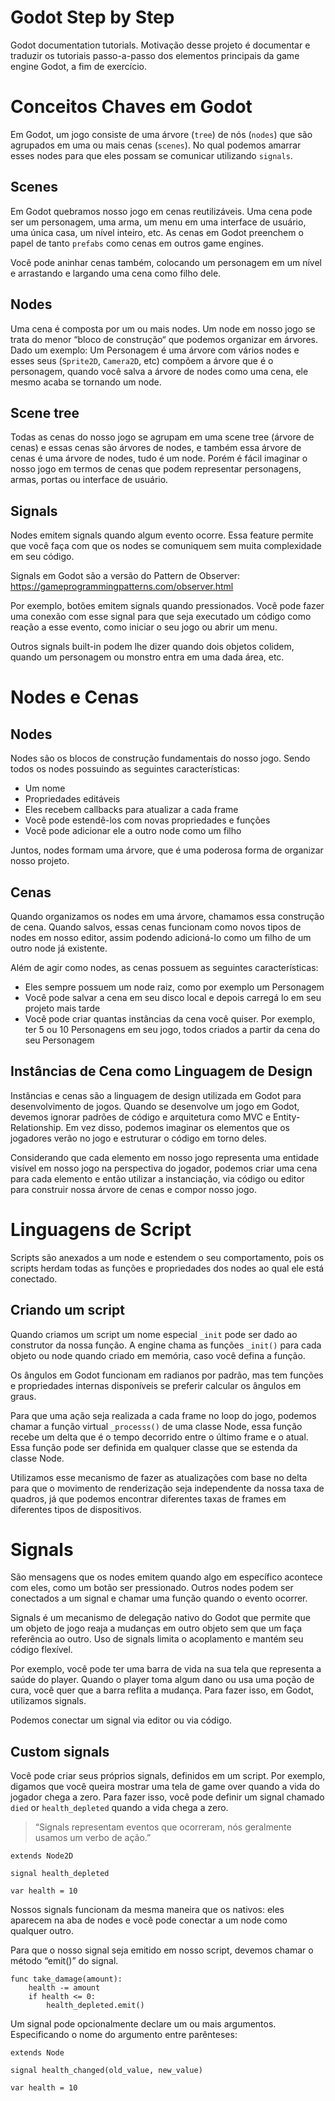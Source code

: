 # Godot Step by Step

Godot documentation tutorials. Motivação desse projeto é documentar e traduzir os tutoriais passo-a-passo dos elementos principais da game engine Godot, a fim de exercício.

# Conceitos Chaves em Godot

Em Godot, um jogo consiste de uma árvore (`tree`) de nós (`nodes`) que são agrupados em uma ou mais cenas (`scenes`). No qual podemos amarrar esses nodes para que eles possam se comunicar utilizando `signals`.

## Scenes

Em Godot quebramos nosso jogo em cenas reutilizáveis. Uma cena pode ser um personagem, uma arma, um menu em uma interface de usuário, uma única casa, um nível inteiro, etc. As cenas em Godot preenchem o papel de tanto `prefabs` como cenas em outros game engines.

Você pode aninhar cenas também, colocando um personagem em um nível e arrastando e largando uma cena como filho dele.

## Nodes

Uma cena é composta por um ou mais nodes. Um node em nosso jogo se trata do menor “bloco de construção“ que podemos organizar em árvores. Dado um exemplo: Um Personagem é uma árvore com vários nodes e esses seus (`Sprite2D`, `Camera2D`, etc) compõem a árvore que é o personagem, quando você salva a árvore de nodes como uma cena, ele mesmo acaba se tornando um node.

## Scene tree

Todas as cenas do nosso jogo se agrupam em uma scene tree (árvore de cenas) e essas cenas são árvores de nodes, e também essa árvore de cenas é uma árvore de nodes, tudo é um node. Porém é fácil imaginar o nosso jogo em termos de cenas que podem representar personagens, armas, portas ou interface de usuário.

## Signals

Nodes emitem signals quando algum evento ocorre. Essa feature permite que você faça com que os nodes se comuniquem sem muita complexidade em seu código. 

Signals em Godot são a versão do Pattern de Observer: https://gameprogrammingpatterns.com/observer.html

Por exemplo, botões emitem signals quando pressionados. Você pode fazer uma conexão com esse signal para que seja executado um código como reação a esse evento, como iniciar o seu jogo ou abrir um menu.

Outros signals built-in podem lhe dizer quando dois objetos colidem, quando um personagem ou monstro entra em uma dada área, etc.

# Nodes e Cenas

## Nodes

Nodes são os blocos de construção fundamentais do nosso jogo. Sendo todos os nodes possuindo as seguintes características:

- Um nome
- Propriedades editáveis
- Eles recebem callbacks para atualizar a cada frame
- Você pode estendê-los com novas propriedades e funções
- Você pode adicionar ele a outro node como um filho

Juntos, nodes formam uma árvore, que é uma poderosa forma de organizar nosso projeto.

## Cenas

Quando organizamos os nodes em uma árvore, chamamos essa construção de cena. Quando salvos, essas cenas funcionam como novos tipos de nodes em nosso editor, assim podendo adicioná-lo como um filho de um outro node já existente.

Além de agir como nodes, as cenas possuem as seguintes características:

- Eles sempre possuem um node raiz, como por exemplo um Personagem
- Você pode salvar a cena em seu disco local e depois carregá lo em seu projeto mais tarde
- Você pode criar quantas instâncias da cena você quiser. Por exemplo, ter 5 ou 10 Personagens em seu jogo, todos criados a partir da cena do seu Personagem

## Instâncias de Cena como Linguagem de Design

Instâncias e cenas são a linguagem de design utilizada em Godot para desenvolvimento de jogos. Quando se desenvolve um jogo em Godot, devemos ignorar padrões de código e arquitetura como MVC e Entity-Relationship. Em vez disso, podemos imaginar os elementos que os jogadores verão no jogo e estruturar o código em torno deles.

Considerando que cada elemento em nosso jogo representa uma entidade visível em nosso jogo na perspectiva do jogador, podemos criar uma cena para cada elemento e então utilizar a instanciação, via código ou editor para construir nossa árvore de cenas e compor nosso jogo.

# Linguagens de Script

Scripts são anexados a um node e estendem o seu comportamento, pois os scripts herdam todas as funções e propriedades dos nodes ao qual ele está conectado.

## Criando um script

Quando criamos um script um nome especial `_init` pode ser dado ao construtor da nossa função. A engine chama as funções `_init()` para cada objeto ou node quando criado em memória, caso você defina a função.

Os ângulos em Godot funcionam em radianos por padrão, mas tem funções e propriedades internas disponíveis se preferir calcular os ângulos em graus.

Para que uma ação seja realizada a cada frame no loop do jogo, podemos chamar a função virtual  `_processs()` de uma classe Node, essa função recebe um delta que é o tempo decorrido entre o último frame e o atual. Essa função pode ser definida em qualquer classe que se estenda da classe Node.

Utilizamos esse mecanismo de fazer as atualizações com base no delta para que o movimento de renderização seja independente da nossa taxa de quadros, já que podemos encontrar diferentes taxas de frames em diferentes tipos de dispositivos.

# Signals

São mensagens que os nodes emitem quando algo em específico acontece com eles, como um botão ser pressionado. Outros nodes podem ser conectados a um signal e chamar uma função quando o evento ocorrer.

Signals é um mecanismo de delegação nativo do Godot que permite que um objeto de jogo reaja a mudanças em outro objeto sem que um faça referência ao outro. Uso de signals limita o acoplamento e mantém seu código flexível.

Por exemplo, você pode ter uma barra de vida na sua tela que representa a saúde do player. Quando o player toma algum dano ou usa uma poção de cura, você quer que a barra reflita a mudança. Para fazer isso, em Godot, utilizamos signals.

Podemos conectar um signal via editor ou via código.

## Custom signals

Você pode criar seus próprios signals, definidos em um script. Por exemplo, digamos que você queira mostrar uma tela de game over quando a vida do jogador chega a zero. Para fazer isso, você pode definir um signal chamado `died` or `health_depleted` quando a vida chega a zero.

> “Signals representam eventos que ocorreram, nós geralmente usamos um verbo de ação.”

```gdscript
extends Node2D

signal health_depleted

var health = 10
```


Nossos signals funcionam da mesma maneira que os nativos: eles aparecem na aba de nodes e você pode conectar a um node como qualquer outro.

Para que o nosso signal seja emitido em nosso script, devemos chamar o método “emit()” do signal.

```gdscrip
func take_damage(amount):
    health -= amount
    if health <= 0:
        health_depleted.emit()
```

Um signal pode opcionalmente declare um ou mais argumentos. Especificando o nome do argumento entre parênteses: 

```gdscript
extends Node

signal health_changed(old_value, new_value)

var health = 10
```
